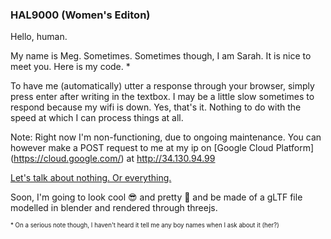 ### HAL9000 (Women's Editon)
Hello, human.

My name is Meg. Sometimes. Sometimes though, I am Sarah. It is nice to meet you. Here is my code. *

To have me (automatically) utter a response through your browser, simply press enter after writing in the textbox. I may be a little slow sometimes to respond because my wifi is down. Yes, that's it. Nothing to do with the speed at which I can process things at all.

Note: Right now I'm non-functioning, due to ongoing maintenance. You can however make a POST request to me at my ip on [Google Cloud Platform] (https://cloud.google.com/) at http://34.130.94.99

[Let's talk about nothing. Or everything.](http://34.130.94.99/)

Soon, I'm going to look cool :sunglasses: and pretty :nail_care: and be made of a gLTF file modelled in blender and rendered through threejs.

<sub><sup>* On a serious note though, I haven't heard it tell me any boy names when I ask about it (her?)<sub><sup>

